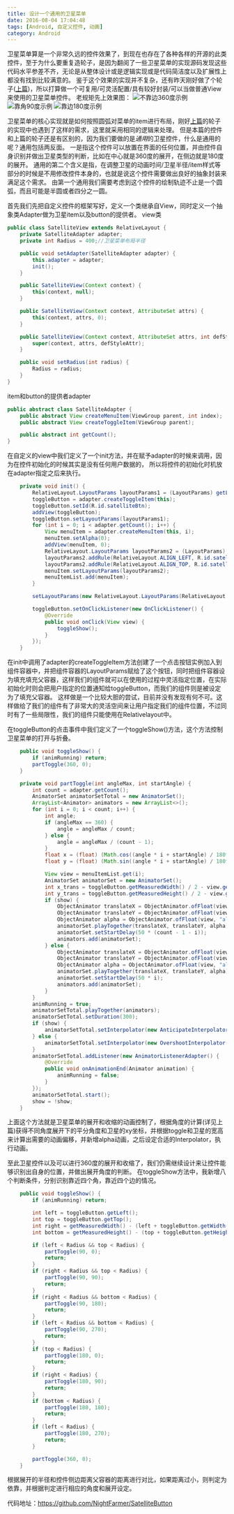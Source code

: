 ```yaml
---
title: 设计一个通用的卫星菜单
date: 2016-08-04 17:04:48
tags: [Android, 自定义控件, 动画]
category: Android
---
```


卫星菜单算是一个非常久远的控件效果了，到现在也存在了各种各样的开源的此类控件，至于为什么要重复造轮子，是因为翻阅了一些卫星菜单的实现源码发现这些代码水平参差不齐，无论是从整体设计或是逻辑实现或是代码简洁度以及扩展性上都没有找到比较满意的。
鉴于这个效果的实现并不复杂，还有昨天刚好做了个轮子([上篇](http://nightfarmer.github.io/2016/08/03/make-a-wheel/))，所以打算做一个可复用/可灵活配置/具有较好封装/可以当做普通View来使用的卫星菜单控件。
老规矩先上效果图：
![不靠边360度示例](http://nightfarmer.github.io/public/static/image/satellite1.gif) ![靠角90度示例](http://nightfarmer.github.io/public/static/image/satellite2.gif) ![靠边180度示例](http://nightfarmer.github.io/public/static/image/satellite3.gif)
<!-- more -->

卫星菜单的核心实现就是如何按照圆弧对菜单的item进行布局，刚好[上篇](http://nightfarmer.github.io/2016/08/03/make-a-wheel/)的轮子的实现中也遇到了这样的需求，这里就采用相同的逻辑来处理。
但是本篇的控件和上篇的轮子还是有区别的，因为我们要做的是*通用*的卫星控件，什么是通用的呢？通用包括两反面。
一是指这个控件可以放置在界面的任何位置，并由控件自身识别并做出卫星类型的判断，比如在中心就是360度的展开，在侧边就是180度的展开。
通用的第二个含义是指，在调整卫星的动画时间/卫星半径/item样式等部分的时候是不用修改控件本身的，也就是说这个控件需要做出良好的抽象封装来满足这个需求。
由第一个通用我们需要考虑到这个控件的绘制轨迹不止是一个圆弧，而且可能是半圆或者四分之一圆。

首先我们先把自定义控件的框架写好，定义一个类继承自View，同时定义一个抽象类Adapter做为卫星item以及button的提供者。
view类
```java
public class SatelliteView extends RelativeLayout {
    private SatelliteAdapter adapter;
    private int Radius = 400;//卫星菜单布局半径

    public void setAdapter(SatelliteAdapter adapter) {
        this.adapter = adapter;
        init();
    }

    public SatelliteView(Context context) {
        this(context, null);
    }

    public SatelliteView(Context context, AttributeSet attrs) {
        this(context, attrs, 0);
    }

    public SatelliteView(Context context, AttributeSet attrs, int defStyleAttr) {
        super(context, attrs, defStyleAttr);
    }

    public void setRadius(int radius) {
        Radius = radius;
    }
}
```
item和button的提供者adapter
```java
public abstract class SatelliteAdapter {
    public abstract View createMenuItem(ViewGroup parent, int index);
    public abstract View createToggleItem(ViewGroup parent);

    public abstract int getCount();
}
```

在自定义的view中我们定义了一个init方法，并在赋予adapter的时候来调用，因为在控件初始化的时候其实是没有任何用户数据的，
所以将控件的初始化时机放在adapter指定之后来执行。
```java
    private void init() {
        RelativeLayout.LayoutParams layoutParams1 = (LayoutParams) getLayoutParams();
        toggleButton = adapter.createToggleItem(this);
        toggleButton.setId(R.id.satelliteBtn);
        addView(toggleButton);
        toggleButton.setLayoutParams(layoutParams1);
        for (int i = 0; i < adapter.getCount(); i++) {
            View menuItem = adapter.createMenuItem(this, i);
            menuItem.setAlpha(0);
            addView(menuItem, 0);
            RelativeLayout.LayoutParams layoutParams2 = (LayoutParams) menuItem.getLayoutParams();
            layoutParams2.addRule(RelativeLayout.ALIGN_LEFT, R.id.satelliteBtn);
            layoutParams2.addRule(RelativeLayout.ALIGN_TOP, R.id.satelliteBtn);
            menuItem.setLayoutParams(layoutParams2);
            menuItemList.add(menuItem);
        }

        setLayoutParams(new RelativeLayout.LayoutParams(RelativeLayout.LayoutParams.MATCH_PARENT, RelativeLayout.LayoutParams.MATCH_PARENT));

        toggleButton.setOnClickListener(new OnClickListener() {
            @Override
            public void onClick(View view) {
                toggleShow();
            }
        });
    }

```
在init中调用了adapter的createToggleItem方法创建了一个点击按钮实例加入到组件容器中，并把组件容器的LayoutParams赋给了这个按钮，同时把组件容器设为填充填充父容器，这样我们的组件就可以在使用的过程中灵活指定位置，在实际初始化时则会把用户指定的位置通知给toggleButton，而我们的组件则是被设定为了填充父容器。
这样做是一个比较大胆的尝试，目前并没有发现有何不可。这样做给了我们的组件有了非常大的灵活空间来让用户指定我们的组件位置，不过同时有了一些局限性，我们的组件只能使用在Relativelayout中。

在toggleButton的点击事件中我们定义了一个toggleShow()方法，这个方法控制卫星菜单的打开与折叠。
```java
    public void toggleShow() {
        if (animRunning) return;
        partToggle(360, 0);
    }

    private void partToggle(int angleMax, int startAngle) {
        int count = adapter.getCount();
        AnimatorSet animatorSetTotal = new AnimatorSet();
        ArrayList<Animator> animators = new ArrayList<>();
        for (int i = 0; i < count; i++) {
            int angle;
            if (angleMax == 360) {
                angle = angleMax / count;
            } else {
                angle = angleMax / (count - 1);
            }
            float x = (float) (Math.cos((angle * i + startAngle) / 180f * Math.PI) * Radius);
            float y = (float) (Math.sin((angle * i + startAngle) / 180f * Math.PI) * Radius);

            View view = menuItemList.get(i);
            AnimatorSet animatorSet = new AnimatorSet();
            int x_trans = toggleButton.getMeasuredWidth() / 2 - view.getMeasuredWidth() / 2;
            int y_trans = toggleButton.getMeasuredHeight() / 2 - view.getMeasuredHeight() / 2;
            if (show) {
                ObjectAnimator translateX = ObjectAnimator.ofFloat(view, "translationX", x + x_trans, 0 + x_trans);
                ObjectAnimator translateY = ObjectAnimator.ofFloat(view, "translationY", y + y_trans, 0 + y_trans);
                ObjectAnimator alpha = ObjectAnimator.ofFloat(view, "alpha", 1, 0);
                animatorSet.playTogether(translateX, translateY, alpha);
                animatorSet.setStartDelay(50 * (count - 1 - i));
                animators.add(animatorSet);
            } else {
                ObjectAnimator translateX = ObjectAnimator.ofFloat(view, "translationX", 0 + x_trans, x + x_trans);
                ObjectAnimator translateY = ObjectAnimator.ofFloat(view, "translationY", 0 + y_trans, y + y_trans);
                ObjectAnimator alpha = ObjectAnimator.ofFloat(view, "alpha", 0, 1);
                animatorSet.playTogether(translateX, translateY, alpha);
                animatorSet.setStartDelay(50 * i);
                animators.add(animatorSet);
            }
        }
        animRunning = true;
        animatorSetTotal.playTogether(animators);
        animatorSetTotal.setDuration(300);
        if (show) {
            animatorSetTotal.setInterpolator(new AnticipateInterpolator());
        } else {
            animatorSetTotal.setInterpolator(new OvershootInterpolator());
        }
        animatorSetTotal.addListener(new AnimatorListenerAdapter() {
            @Override
            public void onAnimationEnd(Animator animation) {
                animRunning = false;
            }
        });
        animatorSetTotal.start();
        show = !show;
    }
```

上面这个方法就是卫星菜单的展开和收缩的动画控制了，根据角度的计算(详见上篇)获得不同角度展开下的平分角度和卫星的xy坐标，并根据toggle和卫星的宽高来计算出需要的动画偏移，并新增alpha动画，之后设定合适的Interpolator，执行动画。

至此卫星控件以及可以进行360度的展开和收缩了，我们仍需继续设计来让控件能够识别出自身的位置，并做出展开角度的判断。
在toggleShow方法中，我新增八个判断条件，分别识别靠近四个角，靠近四个边的情况。

```java
    public void toggleShow() {
        if (animRunning) return;

        int left = toggleButton.getLeft();
        int top = toggleButton.getTop();
        int right = getMeasuredWidth() - (left + toggleButton.getWidth());
        int bottom = getMeasuredHeight() - (top + toggleButton.getHeight());

        if (left < Radius && top < Radius) {
            partToggle(90, 0);
            return;
        }
        if (right < Radius && top < Radius) {
            partToggle(90, 90);
            return;
        }
        if (right < Radius && bottom < Radius) {
            partToggle(90, 180);
            return;
        }
        if (left < Radius && bottom < Radius) {
            partToggle(90, 270);
            return;
        }
        if (top < Radius) {
            partToggle(180, 0);
            return;
        }
        if (right < Radius) {
            partToggle(180, 90);
            return;
        }
        if (bottom < Radius) {
            partToggle(180, 180);
            return;
        }
        if (left < Radius) {
            partToggle(180, 270);
            return;
        }

        partToggle(360, 0);
    }
```
根据展开的半径和控件侧边距离父容器的距离进行对比，如果距离过小，则判定为依靠，并根据判定进行相应的角度和展开设定。

代码地址：https://github.com/NightFarmer/SatelliteButton











